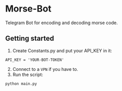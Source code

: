 # Morse-Bot
Telegram Bot for encoding and decoding morse code.

## Getting started
1. Create Constants.py and put your API_KEY in it:
```
API_KEY = 'YOUR-BOT-TOKEN'
```
2. Connect to a ``VPN`` if you have to.
3. Run the script:
```
python main.py
```
